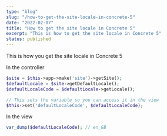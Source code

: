 ```yaml
---
type: "blog"
slug: "/how-to-get-the-site-locale-in-concrete-5"
date: "2022-02-07"
title: "How to get the site locale in Concrete 5"
excerpt: "This is how to get the site locale in Concrete 5"
status: published
---
```

This is how you get the site locale in Concrete 5

In the controller

```php
$site = $this->app->make('site')->getSite();
$defaultLocale = $site->getDefaultLocale();
$defaultLocaleCode = $defaultLocale->getLocale();
```

```php
// This sets the variable so you can access it in the view
$this->set('defaultLocaleCode', $defaultLocaleCode);
```

In the view

```php
var_dump($defaultLocaleCode); // en_GB
```